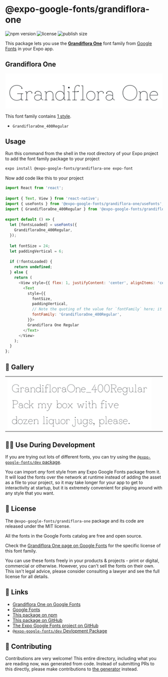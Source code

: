 # @expo-google-fonts/grandiflora-one

![npm version](https://flat.badgen.net/npm/v/@expo-google-fonts/grandiflora-one)
![license](https://flat.badgen.net/github/license/expo/google-fonts)
![publish size](https://flat.badgen.net/packagephobia/install/@expo-google-fonts/grandiflora-one)

This package lets you use the [**Grandiflora One**](https://fonts.google.com/specimen/Grandiflora+One) font family from [Google Fonts](https://fonts.google.com/) in your Expo app.

## Grandiflora One

![Grandiflora One](./font-family.png)

This font family contains [1 style](#-gallery).

- `GrandifloraOne_400Regular`

## Usage

Run this command from the shell in the root directory of your Expo project to add the font family package to your project
```sh
expo install @expo-google-fonts/grandiflora-one expo-font
```

Now add code like this to your project
```js
import React from 'react';

import { Text, View } from 'react-native';
import { useFonts } from '@expo-google-fonts/grandiflora-one/useFonts';
import { GrandifloraOne_400Regular } from '@expo-google-fonts/grandiflora-one/400Regular';

export default () => {
  let [fontsLoaded] = useFonts({
    GrandifloraOne_400Regular,
  });

  let fontSize = 24;
  let paddingVertical = 6;

  if (!fontsLoaded) {
    return undefined;
  } else {
    return (
      <View style={{ flex: 1, justifyContent: 'center', alignItems: 'center' }}>
        <Text
          style={{
            fontSize,
            paddingVertical,
            // Note the quoting of the value for `fontFamily` here; it expects a string!
            fontFamily: 'GrandifloraOne_400Regular',
          }}>
          Grandiflora One Regular
        </Text>
      </View>
    );
  }
};

```

## 🔡 Gallery


||||
|-|-|-|
|![GrandifloraOne_400Regular](.//400Regular/GrandifloraOne_400Regular.ttf.png)||||


## 👩‍💻 Use During Development

If you are trying out lots of different fonts, you can try using the [`@expo-google-fonts/dev` package](https://github.com/expo/google-fonts/tree/master/font-packages/dev#readme).

You can import *any* font style from any Expo Google Fonts package from it. It will load the fonts
over the network at runtime instead of adding the asset as a file to your project, so it may take longer
for your app to get to interactivity at startup, but it is extremely convenient
for playing around with any style that you want.

## 📖 License

The `@expo-google-fonts/grandiflora-one` package and its code are released under the MIT license.

All the fonts in the Google Fonts catalog are free and open source.

Check the [Grandiflora One page on Google Fonts](https://fonts.google.com/specimen/Grandiflora+One) for the specific license of this font family.

You can use these fonts freely in your products & projects - print or digital, commercial or otherwise. However, you can't sell the fonts on their own. This isn't legal advice, please consider consulting a lawyer and see the full license for all details.

## 🔗 Links

- [Grandiflora One on Google Fonts](https://fonts.google.com/specimen/Grandiflora+One)
- [Google Fonts](https://fonts.google.com/)
- [This package on npm](https://www.npmjs.com/package/@expo-google-fonts/grandiflora-one)
- [This package on GitHub](https://github.com/expo/google-fonts/tree/master/font-packages/grandiflora-one)
- [The Expo Google Fonts project on GitHub](https://github.com/expo/google-fonts)
- [`@expo-google-fonts/dev` Devlopment Package](https://github.com/expo/google-fonts/tree/master/font-packages/dev)

## 🤝 Contributing

Contributions are very welcome! This entire directory, including what you are reading now, was generated from code. Instead of submitting PRs to this directly, please make contributions to [the generator](https://github.com/expo/google-fonts/tree/master/packages/generator) instead.
